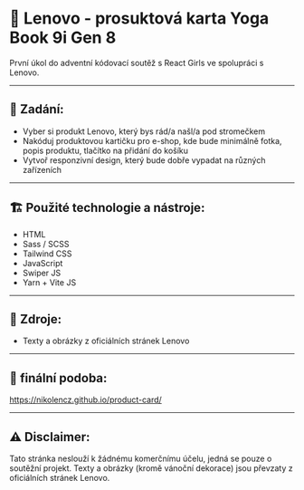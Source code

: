 # 💫 Lenovo -  prosuktová karta Yoga Book 9i Gen 8
První úkol do adventní kódovací soutěž s React Girls ve spolupráci s Lenovo.

---

## 📝 Zadání:
- Vyber si produkt Lenovo, který bys rád/a našl/a pod stromečkem
- Nakóduj produktovou kartičku pro e-shop, kde bude minimálně fotka, popis produktu, tlačítko na přidání do košíku
- Vytvoř responzivní design, který bude dobře vypadat na různých zařízeních

---

## 🏗️ Použité technologie a nástroje:

- HTML
- Sass / SCSS
- Tailwind CSS
- JavaScript
- Swiper JS
- Yarn + Vite JS

---

## 📃 Zdroje:

- Texty a obrázky z oficiálních stránek Lenovo

---

## 👀 finální podoba:

https://nikolencz.github.io/product-card/

---

## ⚠️ Disclaimer:

Tato stránka neslouží k žádnému komerčnímu účelu, jedná se pouze o soutěžní projekt. Texty a obrázky (kromě vánoční dekorace) jsou převzaty z oficiálních stránek Lenovo.